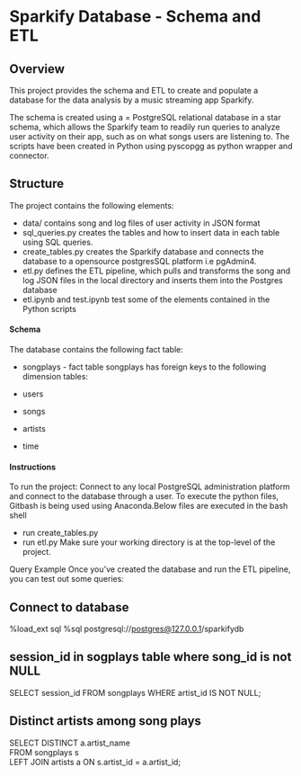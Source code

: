 # Sparkify Database - Schema and ETL

## Overview
This project provides the schema and ETL to create and populate a database for the data analysis by a music streaming app Sparkify.

The schema is created using a = PostgreSQL relational database in a star schema, which allows the Sparkify team to readily run queries to analyze user activity on their app, such as on what songs users are listening to. The scripts have been created in Python using pyscopgg as python wrapper and connector.

## Structure
The project contains the following elements:

* data/ contains song and log files of user activity in JSON format
* sql_queries.py creates the tables and how to insert data in each table using SQL queries.
* create_tables.py creates the Sparkify database and connects the database to a opensource postgresSQL platform i.e pgAdmin4.
* etl.py defines the ETL pipeline, which pulls and transforms the song and log JSON files in the local directory and inserts them into the Postgres database
* etl.ipynb and test.ipynb test some of the elements contained in the Python scripts

#### Schema
The database contains the following fact table:

* songplays - fact table
songplays has foreign keys to the following dimension tables:

* users
* songs
* artists
* time

#### Instructions
To run the project: Connect to any local PostgreSQL administration platform and connect to the database through a user. To execute the python files, Gitbash is being used using Anaconda.Below files are executed in the bash shell 

* run create_tables.py
* run etl.py
Make sure your working directory is at the top-level of the project.

Query Example
Once you've created the database and run the ETL pipeline, you can test out some queries:

## Connect to database
%load_ext sql
%sql postgresql://postgres@127.0.0.1/sparkifydb

## session_id in sogplays table where song_id is not NULL
SELECT session_id
FROM songplays
WHERE artist_id IS NOT NULL;

##  Distinct artists among song plays
SELECT DISTINCT a.artist_name \
FROM songplays s \
LEFT JOIN artists a ON s.artist_id = a.artist_id;